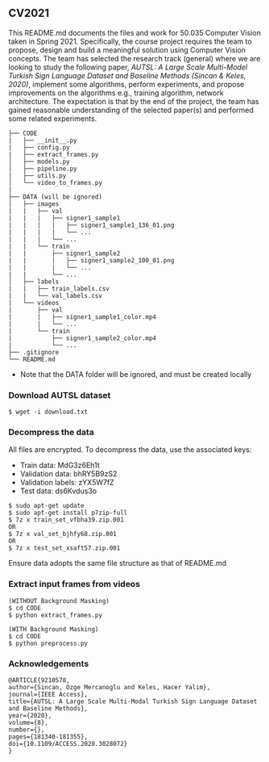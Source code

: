 ## CV2021
This README.md documents the files and work for 50.035 Computer Vision taken in Spring 2021. Specifically, the course project requires the team to propose, design and build a meaningful solution using Computer Vision concepts. The team has selected the research track (general) where we are looking to study the following paper, *AUTSL: A Large Scale Multi-Model Turkish Sign Language Dataset and Baseline Methods (Sincan & Keles, 2020)*, implement some algorithms, perform experiments, and propose improvements on the algorithms e.g., training algorithm, network architecture. The expectation is that by the end of the project, the team has gained reasonable understanding of the selected paper(s) and performed some related experiments.   

```
├── CODE
|   ├── __init__.py
|   ├── config.py
|   ├── extract_frames.py
│   ├── models.py
│   ├── pipeline.py
|   ├── utils.py
│   └── video_to_frames.py
|
├── DATA (will be ignored)
│   ├── images
|   |   ├── val
|   |   |   ├── signer1_sample1
|   |   |   |   ├── signer1_sample1_136_01.png
|   |   |   |   └── ...
|   |   |   └── ...
|   |   └── train
|   |       ├── signer1_sample2 
|   |       |   ├── signer1_sample2_100_01.png
|   |       |   └── ...
|   |       └── ...
│   ├── labels
|   |   ├── train_labels.csv
|   |   └── val_labels.csv
|   └── videos
|       ├── val
|       |   ├── signer1_sample1_color.mp4
|       |   └── ...
|       └── train
|           ├── signer1_sample2_color.mp4
|           └── ...
├── .gitignore
└── README.md
```

* Note that the DATA folder will be ignored, and must be created locally

### Download AUTSL dataset
```
$ wget -i download.txt
```

### Decompress the data
All files are encrypted. To decompress the data, use the associated keys:
- Train data: MdG3z6Eh1t
- Validation data: bhRY5B9zS2
- Validation labels: zYX5W7fZ
- Test data: ds6Kvdus3o
```
$ sudo apt-get update
$ sudo apt-get install p7zip-full
$ 7z x train_set_vfbha39.zip.001
OR
$ 7z x val_set_bjhfy68.zip.001
OR 
$ 7z x test_set_xsaft57.zip.001
```
Ensure data adopts the same file structure as that of README.md

### Extract input frames from videos
```
(WITHOUT Background Masking) 
$ cd CODE
$ python extract_frames.py

(WITH Background Masking)
$ cd CODE
$ python preprocess.py
```

### Acknowledgements
```
@ARTICLE{9210578,  
author={Sincan, Ozge Mercanoglu and Keles, Hacer Yalim},  
journal={IEEE Access},   
title={AUTSL: A Large Scale Multi-Modal Turkish Sign Language Dataset and Baseline Methods},   
year={2020},  
volume={8},  
number={},  
pages={181340-181355},  
doi={10.1109/ACCESS.2020.3028072}
}
```
